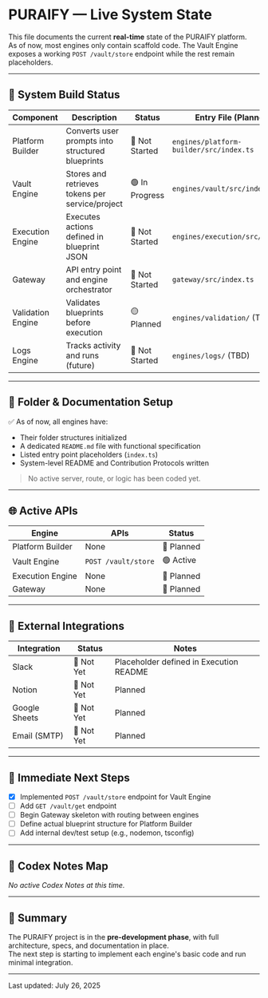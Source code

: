 # PURAIFY — Live System State

This file documents the current **real-time** state of the PURAIFY platform.  
As of now, most engines only contain scaffold code. The Vault Engine exposes a working `POST /vault/store` endpoint while the rest remain placeholders.

---

## 🧱 System Build Status

| Component           | Description                                  | Status       | Entry File (Planned)              |
|---------------------|----------------------------------------------|--------------|-----------------------------------|
| Platform Builder    | Converts user prompts into structured blueprints | 🔲 Not Started | `engines/platform-builder/src/index.ts` |
| Vault Engine        | Stores and retrieves tokens per service/project | 🟢 In Progress | `engines/vault/src/index.ts`      |
| Execution Engine    | Executes actions defined in blueprint JSON     | 🔲 Not Started | `engines/execution/src/index.ts`  |
| Gateway             | API entry point and engine orchestrator        | 🔲 Not Started | `gateway/src/index.ts`            |
| Validation Engine   | Validates blueprints before execution          | 🟡 Planned     | `engines/validation/` (TBD)       |
| Logs Engine         | Tracks activity and runs (future)              | 🔲 Not Started | `engines/logs/` (TBD)             |

---

## 📂 Folder & Documentation Setup

✅ As of now, all engines have:
- Their folder structures initialized
- A dedicated `README.md` file with functional specification
- Listed entry point placeholders (`index.ts`)
- System-level README and Contribution Protocols written

> No active server, route, or logic has been coded yet.

---

## 🌐 Active APIs

| Engine            | APIs            | Status       |
|-------------------|------------------|--------------|
| Platform Builder  | None             | 🔲 Planned    |
| Vault Engine      | `POST /vault/store` | 🟢 Active    |
| Execution Engine  | None             | 🔲 Planned    |
| Gateway           | None             | 🔲 Planned    |

---

## 🔌 External Integrations

| Integration    | Status     | Notes |
|----------------|------------|-------|
| Slack          | 🔲 Not Yet | Placeholder defined in Execution README |
| Notion         | 🔲 Not Yet | Planned |
| Google Sheets  | 🔲 Not Yet | Planned |
| Email (SMTP)   | 🔲 Not Yet | Planned |

---

## 🚧 Immediate Next Steps

 - [x] Implemented `POST /vault/store` endpoint for Vault Engine
 - [ ] Add `GET /vault/get` endpoint
- [ ] Begin Gateway skeleton with routing between engines
- [ ] Define actual blueprint structure for Platform Builder
- [ ] Add internal dev/test setup (e.g., nodemon, tsconfig)

---

## 🧠 Codex Notes Map

_No active Codex Notes at this time._

---

## 🧭 Summary

The PURAIFY project is in the **pre-development phase**, with full architecture, specs, and documentation in place.  
The next step is starting to implement each engine's basic code and run minimal integration.

---

Last updated: July 26, 2025
